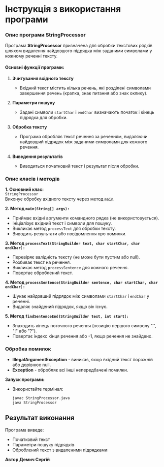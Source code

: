 # Інструкція з використання програми

### Опис програми StringProcessor

Програма **StringProcessor** призначена для обробки текстових рядків шляхом видалення найдовшого підрядка між заданими символами у кожному реченні тексту.

#### Основні функції програми:
1. **Зчитування вхідного тексту**
   - Вхідний текст містить кілька речень, які розділені символами завершення речень (крапка, знак питання або знак оклику).

2. **Параметри пошуку**
   - Задані символи `startChar` і `endChar` визначають початок і кінець підрядка для обробки.

3. **Обробка тексту**
   - Програма обробляє текст речення за реченням, видаляючи найдовший підрядок між заданими символами для кожного речення.

4. **Виведення результатів**
   - Виводиться початковий текст і результат після обробки.


### Опис класів і методів

**1. Основний клас:**  
`StringProcessor`  
Виконує обробку вхідного тексту через метод `main`.

**2. Метод `main(String[] args):`**
- Приймає вхідні аргументи командного рядка (не використовується).
- Ініціалізує вхідний текст і символи для пошуку.
- Викликає метод `processText` для обробки тексту.
- Виводить результати або повідомлення про помилки.

**3. Метод `processText(StringBuilder text, char startChar, char endChar):`**
- Перевіряє валідність тексту (не може бути пустим або null).
- Розбиває текст на речення.
- Викликає метод `processSentence` для кожного речення.
- Повертає оброблений текст.

**4. Метод `processSentence(StringBuilder sentence, char startChar, char endChar):`**
- Шукає найдовший підрядок між символами `startChar` і `endChar` у реченні.
- Видаляє знайдений підрядок, якщо він існує.

**5. Метод `findSentenceEnd(StringBuilder text, int start):`**
- Знаходить кінець поточного речення (позицію першого символу ".", "!" або "?").
- Повертає індекс кінця речення або -1, якщо речення не знайдено.


### Обробка помилок
- **IllegalArgumentException** - виникає, якщо вхідний текст порожній або дорівнює null.
- **Exception** - обробляє всі інші непередбачені помилки.


 **Запуск програми:**

   - Використайте термінал:
     ```bash
     javac StringProcessor.java
     java StringProcessor
     ```

## Результат виконання
Програма виведе:
- Початковий текст
- Параметри пошуку підрядків
- Оброблений текст з видаленими підрядками

**Автор Демич Сергій**
